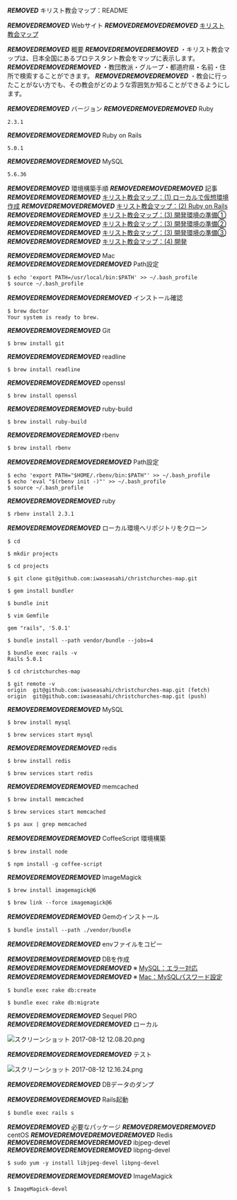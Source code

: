 ***REMOVED*** キリスト教会マップ：README

***REMOVED******REMOVED*** Webサイト
***REMOVED******REMOVED******REMOVED*** [キリスト教会マップ](https://www.christchurches-map.com/)

***REMOVED******REMOVED*** 概要
***REMOVED******REMOVED******REMOVED*** ・キリスト教会マップは、日本全国にあるプロテスタント教会をマップに表示します。
***REMOVED******REMOVED******REMOVED*** ・教団教派・グループ・都道府県・名前・住所で検索することができます。
***REMOVED******REMOVED******REMOVED*** ・教会に行ったことがない方でも、その教会がどのような雰囲気か知ることができるようにします。

***REMOVED******REMOVED*** バージョン
***REMOVED******REMOVED******REMOVED*** Ruby

````
2.3.1
````

***REMOVED******REMOVED******REMOVED*** Ruby on Rails

```
5.0.1
```

***REMOVED******REMOVED******REMOVED*** MySQL

```
5.6.36
```

***REMOVED******REMOVED*** 環境構築手順
***REMOVED******REMOVED******REMOVED*** 記事
***REMOVED******REMOVED******REMOVED*** [キリスト教会マップ：(1) ローカルで仮想環境作成](http://qiita.com/iwaseasahi/private/61859b1cc0fc451682f1)
***REMOVED******REMOVED******REMOVED*** [キリスト教会マップ：(2) Ruby on Rails](http://qiita.com/iwaseasahi/private/c54043ee76487074cc04)
***REMOVED******REMOVED******REMOVED*** [キリスト教会マップ：(3) 開発環境の準備①](http://qiita.com/iwaseasahi/private/55e038757425ba98e66a)
***REMOVED******REMOVED******REMOVED*** [キリスト教会マップ：(3) 開発環境の準備②](http://qiita.com/iwaseasahi/private/7e77b8b91ac90314e3c5)
***REMOVED******REMOVED******REMOVED*** [キリスト教会マップ：(3) 開発環境の準備③](http://qiita.com/iwaseasahi/private/b4dcafa83c442e71a21d)
***REMOVED******REMOVED******REMOVED*** [キリスト教会マップ：(4) 開発](http://qiita.com/iwaseasahi/private/b2a549cd9a64d62c01c8)

***REMOVED******REMOVED******REMOVED*** Mac
***REMOVED******REMOVED******REMOVED******REMOVED*** Path設定

```
$ echo 'export PATH=/usr/local/bin:$PATH' >> ~/.bash_profile
$ source ~/.bash_profile
```

***REMOVED******REMOVED******REMOVED******REMOVED*** インストール確認

```
$ brew doctor
Your system is ready to brew.
```

***REMOVED******REMOVED******REMOVED*** Git

```
$ brew install git
```

***REMOVED******REMOVED******REMOVED*** readline

```
$ brew install readline
```

***REMOVED******REMOVED******REMOVED*** openssl

```
$ brew install openssl
```

***REMOVED******REMOVED******REMOVED*** ruby-build

```
$ brew install ruby-build
```

***REMOVED******REMOVED******REMOVED*** rbenv

```
$ brew install rbenv
```

***REMOVED******REMOVED******REMOVED******REMOVED*** Path設定

```
$ echo 'export PATH="$HOME/.rbenv/bin:$PATH"' >> ~/.bash_profile
$ echo 'eval "$(rbenv init -)"' >> ~/.bash_profile
$ source ~/.bash_profile
```

***REMOVED******REMOVED******REMOVED*** ruby

```
$ rbenv install 2.3.1
```

***REMOVED******REMOVED******REMOVED*** ローカル環境へリポジトリをクローン

```
$ cd
```

```
$ mkdir projects
```

```
$ cd projects
```

```
$ git clone git@github.com:iwaseasahi/christchurches-map.git
```

```
$ gem install bundler
```

```
$ bundle init
```

```
$ vim Gemfile
```

```
gem "rails", '5.0.1'
```

```
$ bundle install --path vendor/bundle --jobs=4
```

```
$ bundle exec rails -v
Rails 5.0.1
```

```
$ cd christchurches-map
```

```
$ git remote -v
origin	git@github.com:iwaseasahi/christchurches-map.git (fetch)
origin	git@github.com:iwaseasahi/christchurches-map.git (push)
```

***REMOVED******REMOVED******REMOVED*** MySQL

```
$ brew install mysql
```

```
$ brew services start mysql
```

***REMOVED******REMOVED******REMOVED*** redis

```
$ brew install redis
```

```
$ brew services start redis
```

***REMOVED******REMOVED******REMOVED*** memcached

```
$ brew install memcached
```

```
$ brew services start memcached
```

```
$ ps aux | grep memcached
```

***REMOVED******REMOVED******REMOVED*** CoffeeScript 環境構築

```
$ brew install node
```

```
$ npm install -g coffee-script
```

***REMOVED******REMOVED******REMOVED*** ImageMagick

```
$ brew install imagemagick@6
```

```
$ brew link --force imagemagick@6
```

***REMOVED******REMOVED******REMOVED*** Gemのインストール

```
$ bundle install --path ./vendor/bundle
```

***REMOVED******REMOVED******REMOVED*** envファイルをコピー

***REMOVED******REMOVED******REMOVED*** DBを作成
***REMOVED******REMOVED******REMOVED******REMOVED*** ※ [MySQL：エラー対応](http://qiita.com/iwaseasahi/private/2c4fc7ad3419c720cccd)
***REMOVED******REMOVED******REMOVED******REMOVED*** ※ [Mac：MySQLパスワード設定](http://qiita.com/iwaseasahi/private/00b080c01bc028ba4516)

```
$ bundle exec rake db:create
```

```
$ bundle exec rake db:migrate
```

***REMOVED******REMOVED******REMOVED*** Sequel PRO
***REMOVED******REMOVED******REMOVED******REMOVED*** ローカル

![スクリーンショット 2017-08-12 12.08.20.png](https://qiita-image-store.s3.amazonaws.com/0/142810/68286332-23f1-cb53-b0aa-8699e59680c1.png "スクリーンショット 2017-08-12 12.08.20.png")

***REMOVED******REMOVED******REMOVED******REMOVED*** テスト

![スクリーンショット 2017-08-12 12.16.24.png](https://qiita-image-store.s3.amazonaws.com/0/142810/6c4058bd-7cf9-c574-283d-5c432372f127.png "スクリーンショット 2017-08-12 12.16.24.png")

***REMOVED******REMOVED******REMOVED*** DBデータのダンプ

***REMOVED******REMOVED******REMOVED*** Rails起動

```
$ bundle exec rails s
```

***REMOVED******REMOVED*** 必要なパッケージ
***REMOVED******REMOVED******REMOVED*** centOS
***REMOVED******REMOVED******REMOVED******REMOVED*** Redis
***REMOVED******REMOVED******REMOVED******REMOVED*** ibjpeg-devel
***REMOVED******REMOVED******REMOVED******REMOVED*** libpng-devel

```
$ sudo yum -y install libjpeg-devel libpng-devel
```

***REMOVED******REMOVED******REMOVED******REMOVED*** ImageMagick

```
$ ImageMagick-devel
```
